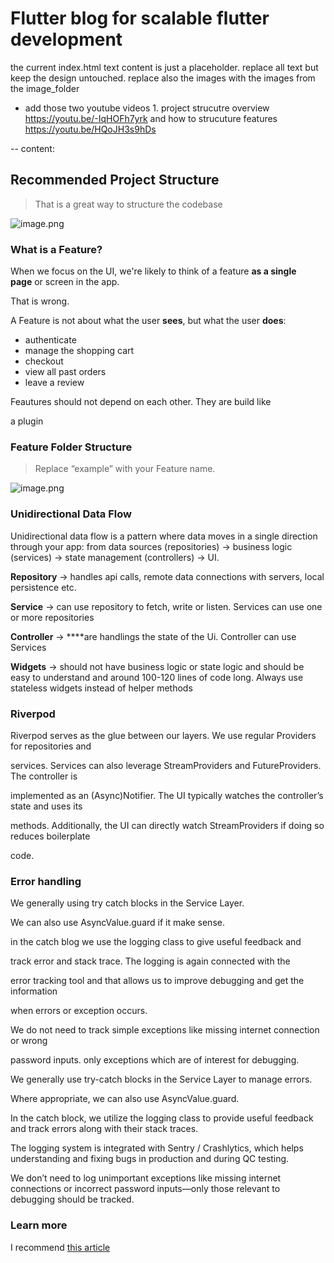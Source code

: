 # Flutter blog for scalable flutter development

the current index.html text content is just a placeholder. replace all text but keep the design untouched.
replace also the images with the images from the image_folder
- add those two youtube videos 1. project strucutre overview https://youtu.be/-IqHOFh7yrk
and how to strucuture features https://youtu.be/HQoJH3s9hDs

-- content:
## Recommended Project Structure

> That is a great way to structure the codebase
> 

![image.png](attachment:9374eaa9-0df8-46de-a599-86bd18c81124:image.png)

### What is a Feature?

When we focus on the UI, we're likely to think of a feature **as a single page** or screen in the app.

That is wrong.

A Feature is not about what the user **sees**, but what the user **does**:

- authenticate
- manage the shopping cart
- checkout
- view all past orders
- leave a review

Feautures should not depend on each other. They are build like

a plugin

### Feature Folder Structure

> Replace “example” with your Feature name.
> 

![image.png](attachment:ed540468-ad27-48fd-836b-207e6ae6d757:image.png)

### **Unidirectional Data Flow**

Unidirectional data flow is a pattern where data moves in a single direction through your app: from data sources (repositories) → business logic (services) → state management (controllers) → UI. 

**Repository**  → handles api calls, remote data connections with servers, local persistence etc. 

**Service** → can use repository to fetch, write or listen. Services can use one or more repositories 

**Controller** → ****are handlings the state of the Ui. Controller can use Services

**Widgets** → should not have business logic or state logic and should be easy to understand and around 100-120 lines of code long.  Always use stateless widgets instead of helper methods

### Riverpod

Riverpod serves as the glue between our layers. We use regular Providers for repositories and 

services. Services can also leverage StreamProviders and FutureProviders. The controller is 

implemented as an (Async)Notifier. The UI typically watches the controller’s state and uses its

 methods. Additionally, the UI can directly watch StreamProviders if doing so reduces boilerplate

 code.

### Error handling

We generally using try catch blocks in the Service Layer.

We can also use AsyncValue.guard if it make sense.

in the catch blog we use the logging class to give useful feedback and

track error and stack trace. The logging is again connected with the

error tracking tool and that allows us to improve debugging and get the information

when errors or exception occurs. 

We do not need to track simple exceptions like missing internet connection or wrong

password inputs. only exceptions which are of interest for debugging.

We generally use try-catch blocks in the Service Layer to manage errors. 

Where appropriate, we can also use AsyncValue.guard. 

In the catch block, we utilize the logging class to provide useful feedback and track errors along with their stack traces. 

The logging system is integrated with Sentry / Crashlytics, which helps understanding and fixing bugs in production and during QC testing. 

We don’t need to log unimportant  exceptions like missing internet connections or incorrect password inputs—only those relevant to debugging should be tracked.

### Learn more

I recommend [this article](https://codewithandrea.com/articles/flutter-app-architecture-riverpod-introduction/)